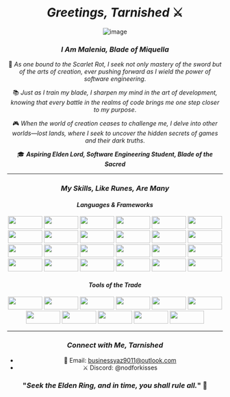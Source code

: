 <div align="center">

# *Greetings, Tarnished* ⚔️

![image](https://github.com/user-attachments/assets/5a731e53-722f-4076-91d9-3d539a796cb7)

### *I Am Malenia, Blade of Miquella*


🌱 *As one bound to the Scarlet Rot, I seek not only mastery of the sword but of the arts of creation, ever pushing forward as I wield the power of software engineering*.

📚 *Just as I train my blade, I sharpen my mind in the art of development, knowing that every battle in the realms of code brings me one step closer to my purpose*.

🎮 *When the world of creation ceases to challenge me, I delve into other worlds—lost lands, where I seek to uncover the hidden secrets of games and their dark truths*.

🎓 ***Aspiring Elden Lord, Software Engineering Student, Blade of the Sacred***

---

### *My Skills, Like Runes, Are Many*

#### *Languages & Frameworks*

<img src="https://img.shields.io/badge/Python-3776AB?style=for-the-circle&logo=python&logoColor=white" width="80" height="30">
<img src="https://img.shields.io/badge/JavaScript-F7DF1E?style=for-the-circle&logo=javascript&logoColor=black" width="80" height="30">
<img src="https://img.shields.io/badge/Java-007396?style=for-the-circle&logo=java&logoColor=white" width="80" height="30">
<img src="https://img.shields.io/badge/C++-00599C?style=for-the-circle&logo=cplusplus&logoColor=white" width="80" height="30">
<img src="https://img.shields.io/badge/C%23-239120?style=for-the-circle&logo=c-sharp&logoColor=white" width="80" height="30">
<img src="https://img.shields.io/badge/PHP-777BB4?style=for-the-circle&logo=php&logoColor=white" width="80" height="30">
<img src="https://img.shields.io/badge/HTML5-E34F26?style=for-the-circle&logo=html5&logoColor=white" width="80" height="30">
<img src="https://img.shields.io/badge/CSS3-1572B6?style=for-the-circle&logo=css3&logoColor=white" width="80" height="30">
<img src="https://img.shields.io/badge/TypeScript-007ACC?style=for-the-circle&logo=typescript&logoColor=white" width="80" height="30">
<img src="https://img.shields.io/badge/SQL-316192?style=for-the-circle&logo=postgresql&logoColor=white" width="80" height="30">
<img src="https://img.shields.io/badge/React-20232A?style=for-the-circle&logo=react&logoColor=61DAFB" width="80" height="30">
<img src="https://img.shields.io/badge/Node.js-339933?style=for-the-circle&logo=nodedotjs&logoColor=white" width="80" height="30">
<img src="https://img.shields.io/badge/Flask-000000?style=for-the-circle&logo=flask&logoColor=white" width="80" height="30">
<img src="https://img.shields.io/badge/NumPy-013243?style=for-the-circle&logo=numpy&logoColor=white" width="80" height="30">
<img src="https://img.shields.io/badge/Pandas-150458?style=for-the-circle&logo=pandas&logoColor=white" width="80" height="30">
<img src="https://img.shields.io/badge/Jupyter-F37626?style=for-the-circle&logo=jupyter&logoColor=white" width="80" height="30">
<img src="https://img.shields.io/badge/MySQL-4479A1?style=for-the-circle&logo=mysql&logoColor=white" width="80" height="30">
<img src="https://img.shields.io/badge/Oracle-F80000?style=for-the-circle&logo=oracle&logoColor=white" width="80" height="30">
<img src="https://img.shields.io/badge/SQLite-003B57?style=for-the-circle&logo=sqlite&logoColor=white" width="80" height="30">
<img src="https://img.shields.io/badge/Microsoft_SQL_Server-CC2927?style=for-the-circle&logo=microsoft-sql-server&logoColor=white" width="80" height="30">
<img src="https://img.shields.io/badge/React_Native-20232A?style=for-the-circle&logo=react&logoColor=61DAFB" width="80" height="30">
<img src="https://img.shields.io/badge/Angular-DD0031?style=for-the-circle&logo=angular&logoColor=white" width="80" height="30">
<img src="https://img.shields.io/badge/Tkinter-FFD43B?style=for-the-circle&logo=tkinter&logoColor=black" width="80" height="30">
<img src="https://img.shields.io/badge/Flutter-02569B?style=for-the-circle&logo=flutter&logoColor=white" width="80" height="30">

#### *Tools of the Trade*

<img src="https://img.shields.io/badge/Visual_Studio_Code-0078D4?style=for-the-circle&logo=visual-studio-code&logoColor=white" width="80" height="30">
<img src="https://img.shields.io/badge/Figma-F24E1E?style=for-the-circle&logo=figma&logoColor=white" width="80" height="30">
<img src="https://img.shields.io/badge/Adobe_After_Effects-9999FF?style=for-the-circle&logo=adobe-after-effects&logoColor=white" width="80" height="30">
<img src="https://img.shields.io/badge/Bootstrap-7952B3?style=for-the-circle&logo=bootstrap&logoColor=white" width="80" height="30">
<img src="https://img.shields.io/badge/PostgreSQL-316192?style=for-the-circle&logo=postgresql&logoColor=white" width="80" height="30">
<img src="https://img.shields.io/badge/Postman-FF6C37?style=for-the-circle&logo=postman&logoColor=white" width="80" height="30">
<img src="https://img.shields.io/badge/GNU_Bash-4EAA25?style=for-the-circle&logo=gnubash&logoColor=white" width="80" height="30">
<img src="https://img.shields.io/badge/VMware-607078?style=for-the-circle&logo=vmware&logoColor=white" width="80" height="30">
<img src="https://img.shields.io/badge/VirtualBox-183A61?style=for-the-circle&logo=virtualbox&logoColor=white" width="80" height="30">
<img src="https://img.shields.io/badge/IntelliJ_IDEA-000000?style=for-the-circle&logo=intellij-idea&logoColor=white" width="80" height="30">
<img src="https://img.shields.io/badge/Android_Studio-3DDC84?style=for-the-circle&logo=android-studio&logoColor=white" width="80" height="30">


---

### *Connect with Me, Tarnished*

- 📧 Email: [businessyaz9011@outlook.com](mailto:businessyaz9011@outlook.com)
- ⚔️ Discord: @nodforkisses

### "*Seek the Elden Ring, and in time, you shall rule all.*" 🌟

</div>
